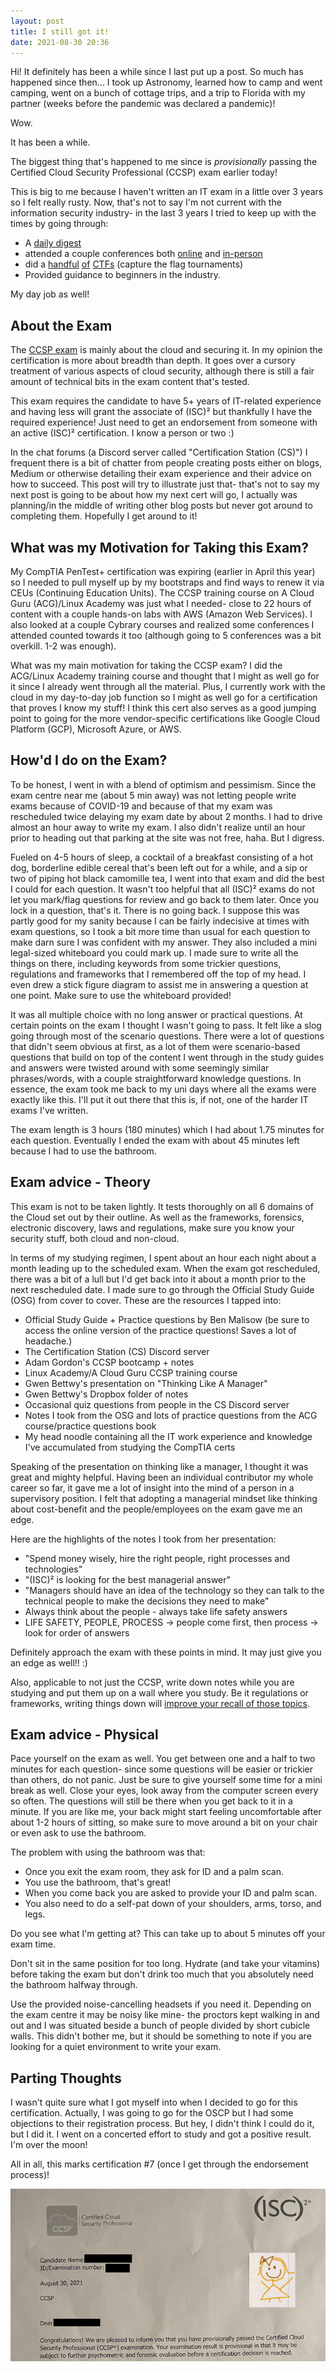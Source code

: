 ```yaml
---
layout: post
title: I still got it!
date: 2021-08-30 20:36
---
```


Hi! It definitely has been a while since I last put up a post. So much has happened since then... I took up Astronomy, learned how to camp and went camping, went on a bunch of cottage trips, and a trip to Florida with my partner (weeks before the pandemic was declared a pandemic)!

Wow.

It has been a while.

The biggest thing that's happened to me since is *provisionally* passing the Certified Cloud Security Professional (CCSP) exam earlier today!

This is big to me because I haven't written an IT exam in a little over 3 years so I felt really rusty. Now, that's not to say I'm not current with the information security industry- in the last 3 years I tried to keep up with the times by going through:
- A [daily digest](https://www.thecyberwire.com/newsletters/daily-briefing)
- attended a couple conferences both [online](https://hope.net/) and [in-person](https://layer8conference.com/)
- did a [handful](https://hakin9.org/hacky-easter/) [of](https://holidayhackchallenge.com/) [CTFs](https://www.tracelabs.org/) (capture the flag tournaments) 
- Provided guidance to beginners in the industry. 

My day job as well!

<h2> About the Exam </h2>

The [CCSP exam](https://www.isc2.org/Certifications/CCSP) is mainly about the cloud and securing it. In my opinion the certification is more about breadth than depth. It goes over a cursory treatment of various aspects of cloud security, although there is still a fair amount of technical bits in the exam content that's tested.

This exam requires the candidate to have 5+ years of IT-related experience and having less will grant the associate of (ISC)² but thankfully I have the required experience! Just need to get an endorsement from someone with an active (ISC)² certification. I know a person or two :)

In the chat forums (a Discord server called "Certification Station (CS)") I frequent there is a bit of chatter from people creating posts either on blogs, Medium or otherwise detailing their exam experience and their advice on how to succeed. This post will try to illustrate just that- that's not to say my next post is going to be about how my next cert will go, I actually was planning/in the middle of writing other blog posts but never got around to completing them. Hopefully I get around to it!


<h2> What was my Motivation for Taking this Exam? </h2>
My CompTIA PenTest+ certification was expiring (earlier in April this year) so I needed to pull myself up by my bootstraps and find ways to renew it via CEUs (Continuing Education Units). The CCSP training course on A Cloud Guru (ACG)/Linux Academy was just what I needed- close to 22 hours of content with a couple hands-on labs with AWS (Amazon Web Services). I also looked at a couple Cybrary courses and realized some conferences I attended counted towards it too (although going to 5 conferences was a bit overkill. 1-2 was enough). 

What was my main motivation for taking the CCSP exam? I did the ACG/Linux Academy training course and thought that I might as well go for it since I already went through all the material. Plus, I currently work with the cloud in my day-to-day job function so I might as well go for a certification that proves I know my stuff! I think this cert also serves as a good jumping point to going for the more vendor-specific certifications like Google Cloud Platform (GCP), Microsoft Azure, or AWS.


<h2> How'd I do on the Exam? </h2>

To be honest, I went in with a blend of optimism and pessimism. Since the exam centre near me (about 5 min away) was not letting people write exams because of COVID-19 and because of that my exam was rescheduled twice delaying my exam date by about 2 months. I had to drive almost an hour away to write my exam. I also didn't realize until an hour prior to heading out that parking at the site was not free, haha. But I digress. 

Fueled on 4-5 hours of sleep, a cocktail of a breakfast consisting of a hot dog, borderline edible cereal that's been left out for a while, and a sip or two of piping hot black camomille tea, I went into that exam and did the best I could for each question. It wasn't too helpful that all (ISC)² exams do not let you mark/flag questions for review and go back to them later. Once you lock in a question, that's it. There is no going back. I suppose this was partly good for my sanity because I can be fairly indecisive at times with exam questions, so I took a bit more time than usual for each question to make darn sure I was confident with my answer. They also included a mini legal-sized whiteboard you could mark up. I made sure to write all the things on there, including keywords from some trickier questions, regulations and frameworks that I remembered off the top of my head. I even drew a stick figure diagram to assist me in answering a question at one point. Make sure to use the whiteboard provided!

It was all multiple choice with no long answer or practical questions. At certain points on the exam I thought I wasn't going to pass. It felt like a slog going through most of the scenario questions. There were a lot of questions that didn't seem obvious at first, as a lot of them were scenario-based questions that build on top of the content I went through in the study guides and answers were twisted around with some seemingly similar phrases/words, with a couple straightforward knowledge questions. In essence, the exam took me back to my uni days where all the exams were exactly like this. I'll put it out there that this is, if not, one of the harder IT exams I've written. 

The exam length is 3 hours (180 minutes) which I had about 1.75 minutes for each question. Eventually I ended the exam with about 45 minutes left because I had to use the bathroom.


<h2> Exam advice - Theory </h2>

This exam is not to be taken lightly. It tests thoroughly on all 6 domains of the Cloud set out by their outline. As well as the frameworks, forensics, electronic discovery, laws and regulations, make sure you know your security stuff, both cloud and non-cloud. 

In terms of my studying regimen, I spent about an hour each night about a month leading up to the scheduled exam. When the exam got rescheduled, there was a bit of a lull but I'd get back into it about a month prior to the next rescheduled date. I made sure to go through the Official Study Guide (OSG) from cover to cover.
These are the resources I tapped into: 
- Official Study Guide + Practice questions by Ben Malisow (be sure to access the online version of the practice questions! Saves a lot of headache.)
- The Certification Station (CS) Discord server
- Adam Gordon's CCSP bootcamp + notes
- Linux Academy/A Cloud Guru CCSP training course
- Gwen Bettwy's presentation on "Thinking Like A Manager"
- Gwen Bettwy's Dropbox folder of notes
- Occasional quiz questions from people in the CS Discord server
- Notes I took from the OSG and lots of practice questions from the ACG course/practice questions book
- My head noodle containing all the IT work experience and knowledge I've accumulated from studying the CompTIA certs

Speaking of the presentation on thinking like a manager, I thought it was great and mighty helpful. Having been an individual contributor my whole career so far, it gave me a lot of insight into the mind of a person in a supervisory position. I felt that adopting a managerial mindset like thinking about cost-benefit and the people/employees on the exam gave me an edge.

Here are the highlights of the notes I took from her presentation:
- "Spend money wisely, hire the right people, right processes and technologies"
- "(ISC)² is looking for the best managerial answer"
- "Managers should have an idea of the technology so they can talk to the technical people to make the decisions they need to make"
- Always think about the people - always take life safety answers
- LIFE SAFETY, PEOPLE, PROCESS -> people come first, then process -> look for order of answers

Definitely approach the exam with these points in mind. It may just give you an edge as well!! :)

Also, applicable to not just the CCSP, write down notes while you are studying and put them up on a wall where you study. Be it regulations or frameworks, writing things down will [improve your recall of those topics](https://redbooth.com/blog/handwriting-and-memory). 

<h2> Exam advice - Physical </h2>

Pace yourself on the exam as well. You get between one and a half to two minutes for each question- since some questions will be easier or trickier than others, do not panic. Just be sure to give yourself some time for a mini break as well. Close your eyes, look away from the computer screen every so often. The questions will still be there when you get back to it in a minute. If you are like me, your back might start feeling uncomfortable after about 1-2 hours of sitting, so make sure to move around a bit on your chair or even ask to use the bathroom. 

The problem with using the bathroom was that:
- Once you exit the exam room, they ask for ID and a palm scan.
- You use the bathroom, that's great!
- When you come back you are asked to provide your ID and palm scan.
- You also need to do a self-pat down of your shoulders, arms, torso, and legs.

Do you see what I'm getting at? This can take up to about 5 minutes off your exam time.

Don't sit in the same position for too long. Hydrate (and take your vitamins) before taking the exam but don't drink too much that you absolutely need the bathroom halfway through. 

Use the provided noise-cancelling headsets if you need it. Depending on the exam centre it may be noisy like mine- the proctors kept walking in and out and I was situated beside a bunch of people divided by short cubicle walls. This didn't bother me, but it should be something to note if you are looking for a quiet environment to write your exam.

<h2> Parting Thoughts </h2>

I wasn't quite sure what I got myself into when I decided to go for this certification. Actually, I was going to go for the OSCP but I had some objections to their registration process. But hey, I didn't think I could do it, but I did it. I went on a concerted effort to study and got a positive result. I'm over the moon!

All in all, this marks certification #7 (once I get through the endorsement process)!

![girl passes exam, world is in awe. everything was awesome that day.](/assets/ccsp/passed.png)
